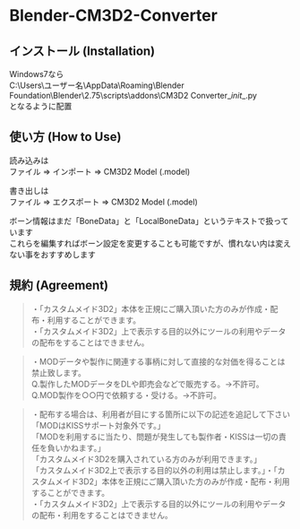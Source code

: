 # Blender-CM3D2-Converter

## インストール (Installation)
Windows7なら  
C:\Users\ユーザー名\AppData\Roaming\Blender Foundation\Blender\2.75\scripts\addons\CM3D2 Converter\__init__.py  
となるように配置  

## 使い方 (How to Use)
読み込みは  
ファイル => インポート => CM3D2 Model (.model)  

書き出しは  
ファイル => エクスポート => CM3D2 Model (.model)  

ボーン情報はまだ「BoneData」と「LocalBoneData」というテキストで扱っています  
これらを編集すればボーン設定を変更することも可能ですが、慣れない内は変えない事をおすすめします  

## 規約 (Agreement)
>・「カスタムメイド3D2」本体を正規にご購入頂いた方のみが作成・配布・利用することができます。  
>・「カスタムメイド3D2」上で表示する目的以外にツールの利用やデータの配布をすることはできません。  

>・MODデータや製作に関連する事柄に対して直接的な対価を得ることは禁止致します。  
>  Q.製作したMODデータをDLや即売会などで販売する。→不許可。  
>  Q.MOD製作を○○円で依頼する・受ける。→不許可。  

>・配布する場合は、利用者が目にする箇所に以下の記述を追記して下さい  
>  「MODはKISSサポート対象外です。」  
>  「MODを利用するに当たり、問題が発生しても製作者・KISSは一切の責任を負いかねます。」  
>  「カスタムメイド3D2を購入されている方のみが利用できます。」  
>  「カスタムメイド3D2上で表示する目的以外の利用は禁止します。」・「カスタムメイド3D2」本体を正規にご購入頂いた方のみが作成・配布・利用することができます。  
>・「カスタムメイド3D2」上で表示する目的以外にツールの利用やデータの配布・利用をすることはできません。  
